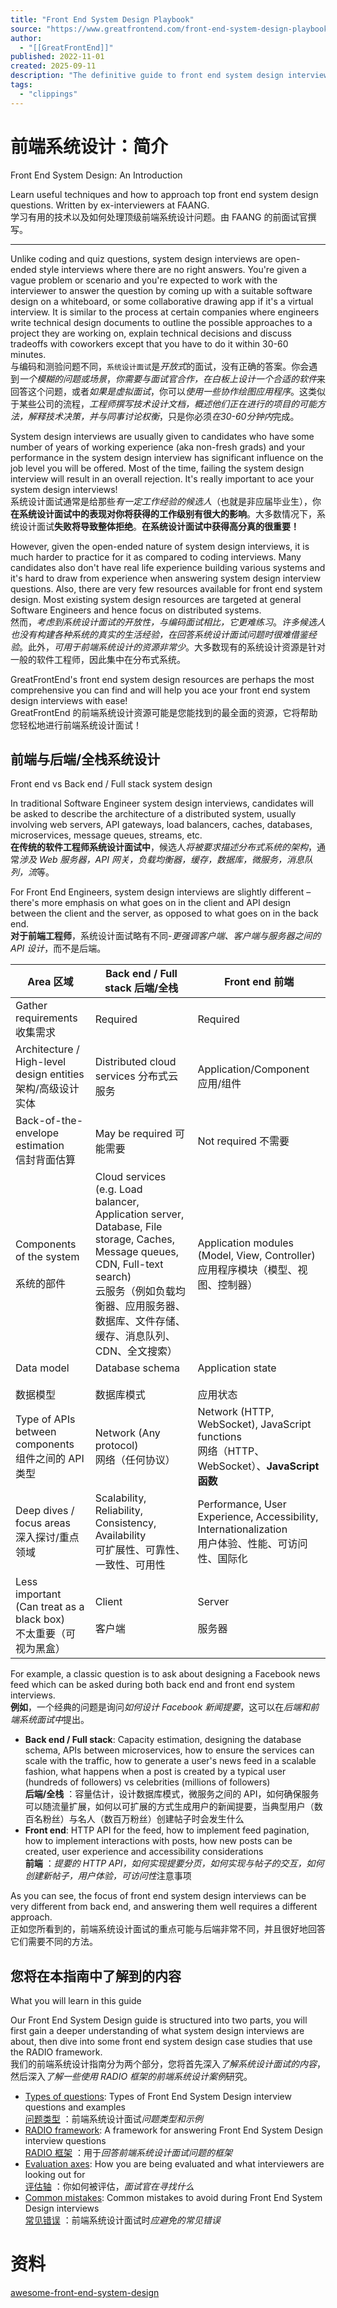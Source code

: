 ```yaml
---
title: "Front End System Design Playbook"
source: "https://www.greatfrontend.com/front-end-system-design-playbook/introduction"
author:
  - "[[GreatFrontEnd]]"
published: 2022-11-01
created: 2025-09-11
description: "The definitive guide to front end system design interviews. Learn useful techniques and how to approach the most common questions. Written by Ex-FAANG interviewers."
tags:
  - "clippings"
---
```


# 前端系统设计：简介
Front End System Design: An Introduction

Learn useful techniques and how to approach top front end system design questions. Written by ex-interviewers at FAANG.  
学习有用的技术以及如何处理顶级前端系统设计问题。由 FAANG 的前面试官撰写。

---

Unlike coding and quiz questions, system design interviews are open-ended style interviews where there are no right answers. You're given a vague problem or scenario and you're expected to work with the interviewer to answer the question by coming up with a suitable software design on a whiteboard, or some collaborative drawing app if it's a virtual interview. It is similar to the process at certain companies where engineers write technical design documents to outline the possible approaches to a project they are working on, explain technical decisions and discuss tradeoffs with coworkers except that you have to do it within 30-60 minutes.  
与编码和测验问题不同，`系统设计面试`是*开放式*的面试，没有正确的答案。你会遇到*一个模糊的问题或场景*，*你需要与面试官合作，在白板上设计一个合适的软件*来回答这个问题，或者*如果是虚拟面试*，你可以*使用一些协作绘图应用程序*。这类似于某些公司的流程，*工程师撰写技术设计文档，概述他们正在进行的项目的可能方法，解释技术决策，并与同事讨论权衡*，只是你必须*在30-60分钟内*完成。

System design interviews are usually given to candidates who have some number of years of working experience (aka non-fresh grads) and your performance in the system design interview has significant influence on the job level you will be offered. Most of the time, failing the system design interview will result in an overall rejection. It's really important to ace your system design interviews!  
系统设计面试通常是给那些*有一定工作经验的候选人*（也就是非应届毕业生），你**在系统设计面试中的表现对你将获得的工作级别有很大的影响**。大多数情况下，系统设计面试**失败将导致整体拒绝**。**在系统设计面试中获得高分真的很重要！**

However, given the open-ended nature of system design interviews, it is much harder to practice for it as compared to coding interviews. Many candidates also don't have real life experience building various systems and it's hard to draw from experience when answering system design interview questions. Also, there are very few resources available for front end system design. Most existing system design resources are targeted at general Software Engineers and hence focus on distributed systems.  
然而，*考虑到系统设计面试的开放性，与编码面试相比，它更难练习*。*许多候选人也没有构建各种系统的真实的生活经验，在回答系统设计面试问题时很难借鉴经验*。此外，*可用于前端系统设计的资源非常少*。大多数现有的系统设计资源是针对一般的软件工程师，因此集中在分布式系统。

GreatFrontEnd's front end system design resources are perhaps the most comprehensive you can find and will help you ace your front end system design interviews with ease!  
GreatFrontEnd 的前端系统设计资源可能是您能找到的最全面的资源，它将帮助您轻松地进行前端系统设计面试！

## 前端与后端/全栈系统设计
Front end vs Back end / Full stack system design 

In traditional Software Engineer system design interviews, candidates will be asked to describe the architecture of a distributed system, usually involving web servers, API gateways, load balancers, caches, databases, microservices, message queues, streams, etc.  
**在传统的软件工程师系统设计面试中**，候选人*将被要求描述分布式系统的架构*，通常*涉及 Web 服务器，API 网关，负载均衡器，缓存，数据库，微服务，消息队列，流*等。

For Front End Engineers, system design interviews are slightly different – there's more emphasis on what goes on in the client and API design between the client and the server, as opposed to what goes on in the back end.  
**对于前端工程师**，系统设计面试略有不同-*更强调客户端、客户端与服务器之间的 API 设计*，而不是后端。

| Area 区域                                                     | Back end / Full stack   后端/全栈                                                                                                                                                     | Front end 前端                                                                               |
| ----------------------------------------------------------- | --------------------------------------------------------------------------------------------------------------------------------------------------------------------------------- | ------------------------------------------------------------------------------------------ |
| Gather requirements <br>收集需求                                | Required                                                                                                                                                                          | Required                                                                                   |
| Architecture / High-level design entities   <br>架构/高级设计实体   | Distributed cloud services   分布式云服务                                                                                                                                               | Application/Component 应用/组件                                                                |
| Back-of-the-envelope estimation   <br>信封背面估算                | May be required 可能需要                                                                                                                                                              | Not required 不需要                                                                           |
| Components of the system <br><br>系统的部件                      | Cloud services (e.g. Load balancer, Application server, Database, File storage, Caches, Message queues, CDN, Full-text search)   <br>云服务（例如负载均衡器、应用服务器、数据库、文件存储、缓存、消息队列、CDN、全文搜索） | Application modules (Model, View, Controller)   <br>应用程序模块（模型、视图、控制器）                      |
| Data model <br><br>数据模型                                     | Database schema <br><br>数据库模式                                                                                                                                                     | Application state <br><br>应用状态                                                             |
| Type of APIs between components   <br>组件之间的 API 类型          | Network (Any protocol) <br>网络（任何协议）                                                                                                                                               | Network (HTTP, WebSocket), JavaScript functions   <br>网络（HTTP、WebSocket）、**JavaScript 函数** |
| Deep dives / focus areas   <br>深入探讨/重点领域                    | Scalability, Reliability, Consistency, Availability   <br>可扩展性、可靠性、一致性、可用性                                                                                                        | Performance, User Experience, Accessibility, Internationalization<br>用户体验、性能、可访问性、国际化      |
| Less important (Can treat as a black box)   <br>不太重要（可视为黑盒） | Client <br><br>客户端                                                                                                                                                                | Server <br><br>服务器                                                                         |

For example, a classic question is to ask about designing a Facebook news feed which can be asked during both back end and front end system interviews.  
**例如**，一个经典的问题是询问*如何设计 Facebook 新闻提要*，这可以在*后端和前端系统面试中*提出。

- **Back end / Full stack**: Capacity estimation, designing the database schema, APIs between microservices, how to ensure the services can scale with the traffic, how to generate a user's news feed in a scalable fashion, what happens when a post is created by a typical user (hundreds of followers) vs celebrities (millions of followers)  
	**后端/全栈** ：容量估计，设计数据库模式，微服务之间的 API，如何确保服务可以随流量扩展，如何以可扩展的方式生成用户的新闻提要，当典型用户（数百名粉丝）与名人（数百万粉丝）创建帖子时会发生什么
- **Front end**: HTTP API for the feed, how to implement feed pagination, how to implement interactions with posts, how new posts can be created, user experience and accessibility considerations  
	**前端** ：*提要的 HTTP API，如何实现提要分页，如何实现与帖子的交互，如何创建新帖子，用户体验，可访问性*注意事项

As you can see, the focus of front end system design interviews can be very different from back end, and answering them well requires a different approach.  
正如您所看到的，前端系统设计面试的重点可能与后端非常不同，并且很好地回答它们需要不同的方法。

## 您将在本指南中了解到的内容
What you will learn in this guide 

Our Front End System Design guide is structured into two parts, you will first gain a deeper understanding of what system design interviews are about, then dive into some front end system design case studies that use the RADIO framework.  
我们的前端系统设计指南分为两个部分，您将首先深入*了解系统设计面试的内容*，然后深入*了解一些使用 RADIO 框架的前端系统设计案例*研究。

- [Types of questions](https://www.greatfrontend.com/system-design/types-of-questions): Types of Front End System Design interview questions and examples  
	[问题类型](https://www.greatfrontend.com/system-design/types-of-questions) ：前端系统设计面试*问题类型和示例*
- [RADIO framework](https://www.greatfrontend.com/system-design/framework): A framework for answering Front End System Design interview questions  
	[RADIO 框架](https://www.greatfrontend.com/system-design/framework) ：用于*回答前端系统设计面试问题的框架*
- [Evaluation axes](https://www.greatfrontend.com/system-design/evaluation-axes): How you are being evaluated and what interviewers are looking out for  
	[评估轴](https://www.greatfrontend.com/system-design/evaluation-axes) ：你如何被评估，*面试官在寻找什么*
- [Common mistakes](https://www.greatfrontend.com/system-design/common-mistakes): Common mistakes to avoid during Front End System Design interviews  
	[常见错误](https://www.greatfrontend.com/system-design/common-mistakes) ：前端系统设计面试时*应避免的常见错误*

# 资料
[awesome-front-end-system-design](https://github.com/greatfrontend/awesome-front-end-system-design)
